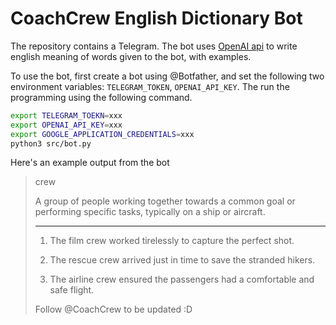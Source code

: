 # CoachCrew English Dictionary Bot

The repository contains a Telegram. The bot uses [OpenAI api](https://openai.com) 
to write english meaning of words given to the bot, with examples. 

To use the bot, first create a bot using @Botfather, and set the following 
two environment variables: `TELEGRAM_TOKEN`, `OPENAI_API_KEY`. The run
the programming using the following command.
```bash
export TELEGRAM_TOEKN=xxx
export OPENAI_API_KEY=xxx
export GOOGLE_APPLICATION_CREDENTIALS=xxx
python3 src/bot.py
```

Here's an example output from the bot

> crew
>
> A group of people working together towards a common 
> goal or performing specific tasks, typically on a ship 
> or aircraft.
>
> ------
>
> 1. The film crew worked tirelessly to capture the perfect shot.
>
> 2. The rescue crew arrived just in time to save the stranded hikers.
>
> 3. The airline crew ensured the passengers had a comfortable and safe flight.
>
> 
> Follow @CoachCrew to be updated :D
